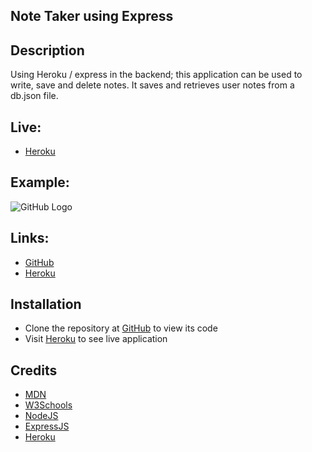 ## Note Taker using Express

## Description

Using Heroku / express in the backend; this application can be used to write, save and delete notes.  It saves and retrieves user notes from a db.json file.

## Live:

- [Heroku](https://polite-toque-12110.herokuapp.com/notes)

## Example:

![GitHub Logo](/images/note_taker.png)

## Links:

- [GitHub](https://github.com/loc-koan/note-taker)
- [Heroku](https://polite-toque-12110.herokuapp.com/notes)

## Installation

- Clone the repository at [GitHub](https://github.com/loc-koan/note-taker) to view its code
- Visit [Heroku](https://polite-toque-12110.herokuapp.com/notes) to see live application

## Credits

- [MDN](https://developer.mozilla.org/en-US/docs/Web/Tutorials)
- [W3Schools](https://www.w3schools.com/)
- [NodeJS](https://nodejs.org/docs/latest-v12.x/api/)
- [ExpressJS](https://expressjs.com/en/starter/hello-world.html)
- [Heroku](https://dashboard.heroku.com/apps)